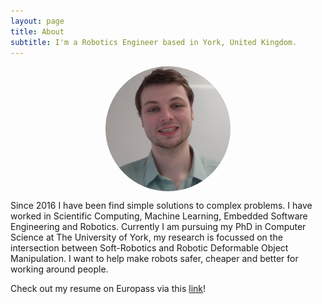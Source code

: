 ```yaml
---
layout: page
title: About
subtitle: I'm a Robotics Engineer based in York, United Kingdom.
---
```



<img src="/assets/img/avactar-me.png" alt="drawing" style="display:block;width:200px;border-radius:50%;margin-left:auto;margin-right:auto"/>


Since 2016 I have been find simple solutions to complex problems.
I have worked in Scientific Computing, Machine Learning, Embedded Software Engineering and Robotics.
Currently I am pursuing my PhD in Computer Science at The University of York, my research is focussed on
the intersection between Soft-Robotics and Robotic Deformable Object Manipulation. I want to help make robots
safer, cheaper and better for working around people. 

Check out my resume on Europass via this [link](https://europa.eu/europass/eportfolio/api/eprofile/eures/cv/65fb383327b81646aa39a3d7)!